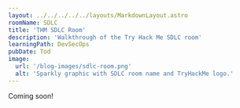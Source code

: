 ```yaml
---
layout: ../../../../../layouts/MarkdownLayout.astro
roomName: SDLC
title: 'THM SDLC Room'
description: 'Walkthrough of the Try Hack Me SDLC room'
learningPath: DevSecOps
pubDate: Tod
image:
  url: '/blog-images/sdlc-room.png'
  alt: 'Sparkly graphic with SDLC room name and TryHackMe logo.'
---
```


Coming soon!